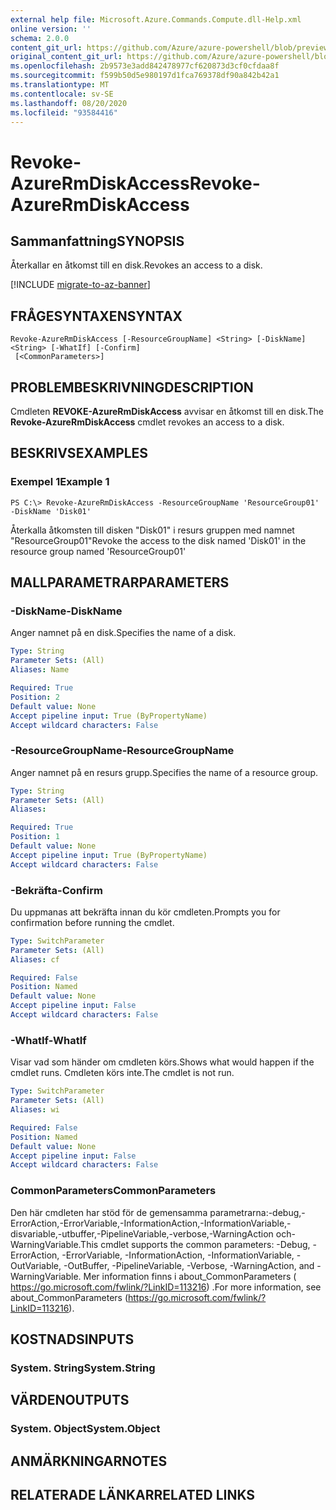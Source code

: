 ```yaml
---
external help file: Microsoft.Azure.Commands.Compute.dll-Help.xml
online version: ''
schema: 2.0.0
content_git_url: https://github.com/Azure/azure-powershell/blob/preview/src/ResourceManager/Compute/Stack/Commands.Compute/help/Revoke-AzureRmDiskAccess.md
original_content_git_url: https://github.com/Azure/azure-powershell/blob/preview/src/ResourceManager/Compute/Stack/Commands.Compute/help/Revoke-AzureRmDiskAccess.md
ms.openlocfilehash: 2b9573e3add842478977cf620873d3cf0cfdaa8f
ms.sourcegitcommit: f599b50d5e980197d1fca769378df90a842b42a1
ms.translationtype: MT
ms.contentlocale: sv-SE
ms.lasthandoff: 08/20/2020
ms.locfileid: "93584416"
---
```

# <span data-ttu-id="e63ea-101">Revoke-AzureRmDiskAccess</span><span class="sxs-lookup"><span data-stu-id="e63ea-101">Revoke-AzureRmDiskAccess</span></span>

## <span data-ttu-id="e63ea-102">Sammanfattning</span><span class="sxs-lookup"><span data-stu-id="e63ea-102">SYNOPSIS</span></span>
<span data-ttu-id="e63ea-103">Återkallar en åtkomst till en disk.</span><span class="sxs-lookup"><span data-stu-id="e63ea-103">Revokes an access to a disk.</span></span>

[!INCLUDE [migrate-to-az-banner](../../includes/migrate-to-az-banner.md)]

## <span data-ttu-id="e63ea-104">FRÅGESYNTAXEN</span><span class="sxs-lookup"><span data-stu-id="e63ea-104">SYNTAX</span></span>

```
Revoke-AzureRmDiskAccess [-ResourceGroupName] <String> [-DiskName] <String> [-WhatIf] [-Confirm]
 [<CommonParameters>]
```

## <span data-ttu-id="e63ea-105">PROBLEMBESKRIVNING</span><span class="sxs-lookup"><span data-stu-id="e63ea-105">DESCRIPTION</span></span>
<span data-ttu-id="e63ea-106">Cmdleten **REVOKE-AzureRmDiskAccess** avvisar en åtkomst till en disk.</span><span class="sxs-lookup"><span data-stu-id="e63ea-106">The **Revoke-AzureRmDiskAccess** cmdlet revokes an access to a disk.</span></span>

## <span data-ttu-id="e63ea-107">BESKRIVS</span><span class="sxs-lookup"><span data-stu-id="e63ea-107">EXAMPLES</span></span>

### <span data-ttu-id="e63ea-108">Exempel 1</span><span class="sxs-lookup"><span data-stu-id="e63ea-108">Example 1</span></span>
```
PS C:\> Revoke-AzureRmDiskAccess -ResourceGroupName 'ResourceGroup01' -DiskName 'Disk01'
```

<span data-ttu-id="e63ea-109">Återkalla åtkomsten till disken "Disk01" i resurs gruppen med namnet "ResourceGroup01"</span><span class="sxs-lookup"><span data-stu-id="e63ea-109">Revoke the access to the disk named 'Disk01' in the resource group named 'ResourceGroup01'</span></span>

## <span data-ttu-id="e63ea-110">MALLPARAMETRAR</span><span class="sxs-lookup"><span data-stu-id="e63ea-110">PARAMETERS</span></span>

### <span data-ttu-id="e63ea-111">-DiskName</span><span class="sxs-lookup"><span data-stu-id="e63ea-111">-DiskName</span></span>
<span data-ttu-id="e63ea-112">Anger namnet på en disk.</span><span class="sxs-lookup"><span data-stu-id="e63ea-112">Specifies the name of a disk.</span></span>

```yaml
Type: String
Parameter Sets: (All)
Aliases: Name

Required: True
Position: 2
Default value: None
Accept pipeline input: True (ByPropertyName)
Accept wildcard characters: False
```

### <span data-ttu-id="e63ea-113">-ResourceGroupName</span><span class="sxs-lookup"><span data-stu-id="e63ea-113">-ResourceGroupName</span></span>
<span data-ttu-id="e63ea-114">Anger namnet på en resurs grupp.</span><span class="sxs-lookup"><span data-stu-id="e63ea-114">Specifies the name of a resource group.</span></span>

```yaml
Type: String
Parameter Sets: (All)
Aliases: 

Required: True
Position: 1
Default value: None
Accept pipeline input: True (ByPropertyName)
Accept wildcard characters: False
```

### <span data-ttu-id="e63ea-115">-Bekräfta</span><span class="sxs-lookup"><span data-stu-id="e63ea-115">-Confirm</span></span>
<span data-ttu-id="e63ea-116">Du uppmanas att bekräfta innan du kör cmdleten.</span><span class="sxs-lookup"><span data-stu-id="e63ea-116">Prompts you for confirmation before running the cmdlet.</span></span>

```yaml
Type: SwitchParameter
Parameter Sets: (All)
Aliases: cf

Required: False
Position: Named
Default value: None
Accept pipeline input: False
Accept wildcard characters: False
```

### <span data-ttu-id="e63ea-117">-WhatIf</span><span class="sxs-lookup"><span data-stu-id="e63ea-117">-WhatIf</span></span>
<span data-ttu-id="e63ea-118">Visar vad som händer om cmdleten körs.</span><span class="sxs-lookup"><span data-stu-id="e63ea-118">Shows what would happen if the cmdlet runs.</span></span> <span data-ttu-id="e63ea-119">Cmdleten körs inte.</span><span class="sxs-lookup"><span data-stu-id="e63ea-119">The cmdlet is not run.</span></span>

```yaml
Type: SwitchParameter
Parameter Sets: (All)
Aliases: wi

Required: False
Position: Named
Default value: None
Accept pipeline input: False
Accept wildcard characters: False
```

### <span data-ttu-id="e63ea-120">CommonParameters</span><span class="sxs-lookup"><span data-stu-id="e63ea-120">CommonParameters</span></span>
<span data-ttu-id="e63ea-121">Den här cmdleten har stöd för de gemensamma parametrarna:-debug,-ErrorAction,-ErrorVariable,-InformationAction,-InformationVariable,-disvariable,-utbuffer,-PipelineVariable,-verbose,-WarningAction och-WarningVariable.</span><span class="sxs-lookup"><span data-stu-id="e63ea-121">This cmdlet supports the common parameters: -Debug, -ErrorAction, -ErrorVariable, -InformationAction, -InformationVariable, -OutVariable, -OutBuffer, -PipelineVariable, -Verbose, -WarningAction, and -WarningVariable.</span></span> <span data-ttu-id="e63ea-122">Mer information finns i about_CommonParameters ( https://go.microsoft.com/fwlink/?LinkID=113216) .</span><span class="sxs-lookup"><span data-stu-id="e63ea-122">For more information, see about_CommonParameters (https://go.microsoft.com/fwlink/?LinkID=113216).</span></span>

## <span data-ttu-id="e63ea-123">KOSTNADS</span><span class="sxs-lookup"><span data-stu-id="e63ea-123">INPUTS</span></span>

### <span data-ttu-id="e63ea-124">System. String</span><span class="sxs-lookup"><span data-stu-id="e63ea-124">System.String</span></span>

## <span data-ttu-id="e63ea-125">VÄRDEN</span><span class="sxs-lookup"><span data-stu-id="e63ea-125">OUTPUTS</span></span>

### <span data-ttu-id="e63ea-126">System. Object</span><span class="sxs-lookup"><span data-stu-id="e63ea-126">System.Object</span></span>

## <span data-ttu-id="e63ea-127">ANMÄRKNINGAR</span><span class="sxs-lookup"><span data-stu-id="e63ea-127">NOTES</span></span>

## <span data-ttu-id="e63ea-128">RELATERADE LÄNKAR</span><span class="sxs-lookup"><span data-stu-id="e63ea-128">RELATED LINKS</span></span>

